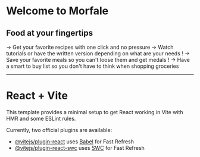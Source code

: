 # Welcome to Morfale
## Food at your fingertips
-> Get your favorite recipes with one click and no pressure
-> Watch tutorials or have the written version depending on what are your needs !
-> Save your favorite meals so you can't loose them and get medals !
-> Have a smart to buy list so you don't have to think when shopping groceries


____
# React + Vite
This template provides a minimal setup to get React working in Vite with HMR and some ESLint rules.

Currently, two official plugins are available:

- [@vitejs/plugin-react](https://github.com/vitejs/vite-plugin-react/blob/main/packages/plugin-react/README.md) uses [Babel](https://babeljs.io/) for Fast Refresh
- [@vitejs/plugin-react-swc](https://github.com/vitejs/vite-plugin-react-swc) uses [SWC](https://swc.rs/) for Fast Refresh
